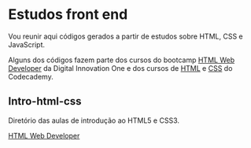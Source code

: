 # Estudos front end

Vou reunir aqui códigos gerados a partir de estudos sobre HTML, CSS e JavaScript.

Alguns dos códigos fazem parte dos cursos do bootcamp [HTML Web Developer](https://web.digitalinnovation.one/track/html-web-developer) da Digital Innovation One e dos cursos de [HTML](https://www.codecademy.com/learn/learn-html) e [CSS](https://www.codecademy.com/learn/learn-css) do Codecademy.



## Intro-html-css

Diretório das aulas de introdução ao HTML5 e CSS3.

[HTML Web Developer](https://web.digitalinnovation.one/track/html-web-developer)

